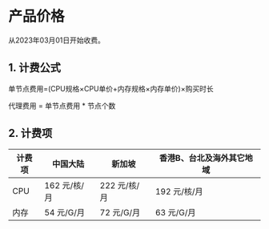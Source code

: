 # 产品价格

从2023年03月01日开始收费。


## 1. 计费公式

单节点费用=(CPU规格×CPU单价+内存规格×内存单价)×购买时长

代理费用 = 单节点费用 * 节点个数

## 2. 计费项

| 计费项 | 中国大陆 | 新加坡 | 香港B、台北及海外其它地域 |
| ------- | --------- | --------- | --------- | 
| CPU | 162 元/核/月 | 222 元/核/月 | 192 元/核/月 | 
| 内存 | 54 元/G/月 | 72 元/G/月 | 63 元/G/月 | 
